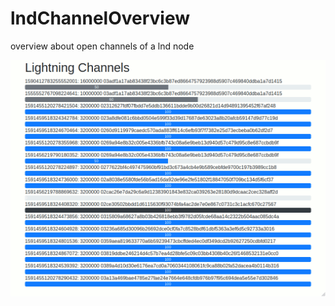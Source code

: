 # lndChannelOverview
overview about open channels of a lnd node

![screenshot of example output](channelOverview.png)